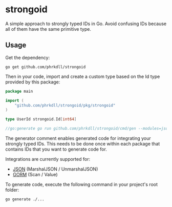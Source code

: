 # strongoid

A simple approach to strongly typed IDs in Go. Avoid confusing IDs because all of them have the same primitive type.

## Usage

Get the dependency:

```shell
go get github.com/phrkdll/strongoid
```

Then in your code, import and create a custom type based on the Id type provided by this package:

```go
package main

import (
    "github.com/phrkdll/strongoid/pkg/strongoid"
)

type UserId strongoid.Id[int64]

//go:generate go run github.com/phrkdll/strongoid/cmd/gen --modules=json,gorm
```

The generator comment enables generated code for integrating your strongly typed IDs.
This needs to be done once within each package that contains IDs that you want to generate code for.

Integrations are currently supported for:
- [JSON](https://pkg.go.dev/encoding/json) (MarshalJSON / UnmarshalJSON)
- [GORM](https://gorm.io/) (Scan / Value)

To generate code, execute the following command in your project's root folder:

```shell
go generate ./...
```
